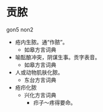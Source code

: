





# 贡脓
gon5 non2
+ 疮内生脓。通“作脓”。
  * 如皋方言词典
+ 喻酝酿冲突，阴谋生事。贡字表音。
  * 如皋方言词典
+ 人或动物肌肤化脓。
  * 东台方言词典
+ 疮疖化脓
  * 兴化方言词典
    - 疖子～疼得要命。
